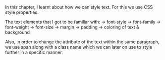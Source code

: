 In this chapter, I learnt about how we can style text. For this we use CSS style properties.

The text elements that I got to be familiar with:
                -> font-style
                -> font-family
                -> font-weight
                -> font-size
                -> margin
                -> padding
                -> coloring of text & background

Also, in order to change the attribute of the text within the same paragraph, we use span along with a class name which we can later on use to style further in a specific manner.
